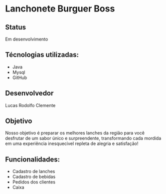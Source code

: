 
# Lanchonete Burguer Boss

## Status
Em desenvolvimento

## Técnologias utilizadas:
- Java
- Mysql
- GitHub

## Desenvolvedor
Lucas Rodolfo Clemente

## Objetivo
Nosso objetivo é preparar os melhores lanches da região para você desfrutar de um sabor único e surpreendente, transformando cada mordida em uma experiência inesquecivel repleta de alegria e satisfação!

## Funcionalidades:
- Cadastro de lanches
- Cadastro de bebidas
- Pedidos dos clientes
- Caixa
